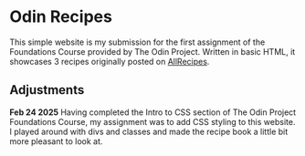 # Odin Recipes

This simple website is my submission for the first assignment of the Foundations Course provided by The Odin Project. Written in basic HTML, it showcases 3 recipes originally posted on [AllRecipes](https://www.allrecipes.com/). 
 ## Adjustments

 **Feb 24 2025** Having completed the Intro to CSS section of The Odin Project Foundations Course, my assignment was to add CSS styling to this website. I played around with divs and classes and made the recipe book a little bit more pleasant to look at. 